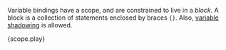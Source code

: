 Variable bindings have a scope, and are constrained to live in a *block*. A
block is a collection of statements enclosed by braces `{}`. Also, [variable
shadowing][variable-shadow] is allowed.

{scope.play}

[variable-shadow]: https://en.wikipedia.org/wiki/Variable_shadowing
